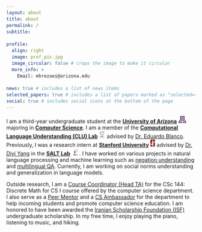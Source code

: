 ```yaml
---
layout: about
title: about
permalink: /
subtitle: 

profile:
  align: right
  image: prof_pic.jpg
  image_circular: false # crops the image to make it circular
  more_info: >
    Email: mhrezaei@arizona.edu

news: true # includes a list of news items
selected_papers: true # includes a list of papers marked as "selected={true}"
social: true # includes social icons at the bottom of the page
---
```


I am a third-year undergraduate student at the [**University of Arizona**](https://www.arizona.edu/) <img src="assets/img/uofa.png" alt="UArizona" height="20px"/> majoring in [**Computer Science**](https://www.cs.arizona.edu/).
I am a member of the [**Computational Language Understanding (CLU) Lab**](https://clulab.org/) <img src="assets/img/clulab.png" alt="CLU lab" height="20px"/> advised by [Dr. Eduardo Blanco](https://eduardoblanco.github.io/).
Previously, I was a research intern at [**Stanford University**](https://www.stanford.edu/) <img src="assets/img/stanford.png" alt="Stanford" height="20px"/> advised by [Dr. Diyi Yang](https://cs.stanford.edu/~diyiy/) in the [**SALT Lab**](https://saltlab.stanford.edu/) <img src="assets/img/salt_logo.svg" alt="SALT" height="20px"/>. 
I have worked on various projects in natural language processing and machine learning
such as [negation understanding](https://aclanthology.org/2024.acl-short.55/) and [multilingual QA](https://aclanthology.org/2023.findings-emnlp.146/). Currently, I am working on social norms understanding and generalization in language models.

Outside research, I am a [Course Coordinator (Head TA)](https://www.cs.arizona.edu/ugta) for the CSc 144: Discrete Math for CS I course offered by the computer science department. I also serve as a [Peer Mentor](https://cs.arizona.edu/about/cs-buddy-mentor-program) and a [CS Ambassador](https://www.cs.arizona.edu/cs-ambassador-program-csa) for the department to help incoming students and promote computer science education. I am honored to have been awarded the [Iranian Scholarship Foundation (ISF)](https://theisf.org/) undergraduate scholarship. 
In my free time, I enjoy playing the piano, listening to music, and hiking.


